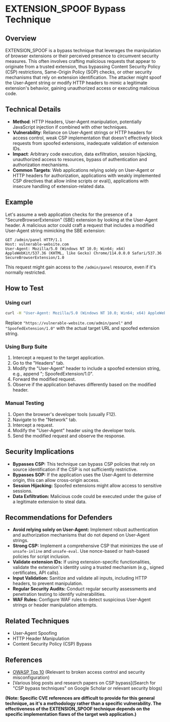 # EXTENSION_SPOOF Bypass Technique

## Overview

EXTENSION_SPOOF is a bypass technique that leverages the manipulation of browser extensions or their perceived presence to circumvent security measures. This often involves crafting malicious requests that appear to originate from a trusted extension, thus bypassing Content Security Policy (CSP) restrictions, Same-Origin Policy (SOP) checks, or other security mechanisms that rely on extension identification.  The attacker might spoof the User-Agent string or modify HTTP headers to mimic a legitimate extension's behavior, gaining unauthorized access or executing malicious code.

## Technical Details

- **Method**: HTTP Headers, User-Agent manipulation, potentially JavaScript injection if combined with other techniques.
- **Vulnerability**:  Reliance on User-Agent strings or HTTP headers for access control, weak CSP implementation that doesn't effectively block requests from spoofed extensions, inadequate validation of extension IDs.
- **Impact**:  Arbitrary code execution, data exfiltration, session hijacking, unauthorized access to resources, bypass of authentication and authorization mechanisms.
- **Common Targets**: Web applications relying solely on User-Agent or HTTP headers for authorization, applications with weakly implemented CSP directives that allow inline scripts or eval(), applications with insecure handling of extension-related data.


## Example

Let's assume a web application checks for the presence of a "SecureBrowserExtension" (SBE) extension by looking at the User-Agent header.  A malicious actor could craft a request that includes a modified User-Agent string mimicking the SBE extension:

```http
GET /admin/panel HTTP/1.1
Host: vulnerable-website.com
User-Agent: Mozilla/5.0 (Windows NT 10.0; Win64; x64) AppleWebKit/537.36 (KHTML, like Gecko) Chrome/114.0.0.0 Safari/537.36 SecureBrowserExtension/1.0
```

This request might gain access to the `/admin/panel` resource, even if it's normally restricted.


## How to Test

### Using curl

```bash
curl -H "User-Agent: Mozilla/5.0 (Windows NT 10.0; Win64; x64) AppleWebKit/537.36 (KHTML, like Gecko) Chrome/114.0.0.0 Safari/537.36 SpoofedExtension/1.0" "https://vulnerable-website.com/admin/panel"
```

Replace `"https://vulnerable-website.com/admin/panel"` and `"SpoofedExtension/1.0"` with the actual target URL and spoofed extension string.


### Using Burp Suite

1. Intercept a request to the target application.
2. Go to the "Headers" tab.
3. Modify the "User-Agent" header to include a spoofed extension string, e.g., append "; SpoofedExtension/1.0".
4. Forward the modified request.
5. Observe if the application behaves differently based on the modified header.


### Manual Testing

1. Open the browser's developer tools (usually F12).
2. Navigate to the "Network" tab.
3. Intercept a request.
4. Modify the "User-Agent" header using the developer tools.
5. Send the modified request and observe the response.


## Security Implications

- **Bypasses CSP:** This technique can bypass CSP policies that rely on source identification if the CSP is not sufficiently restrictive.
- **Bypasses SOP:** If the application uses the User-Agent to determine origin, this can allow cross-origin access.
- **Session Hijacking:** Spoofed extensions might allow access to sensitive sessions.
- **Data Exfiltration:**  Malicious code could be executed under the guise of a legitimate extension to steal data.

## Recommendations for Defenders

- **Avoid relying solely on User-Agent:** Implement robust authentication and authorization mechanisms that do not depend on User-Agent strings.
- **Strong CSP:** Implement a comprehensive CSP that minimizes the use of `unsafe-inline` and `unsafe-eval`. Use nonce-based or hash-based policies for script inclusion.
- **Validate extension IDs:** If using extension-specific functionalities, validate the extension's identity using a trusted mechanism (e.g., signed certificates, API calls).
- **Input Validation:**  Sanitize and validate all inputs, including HTTP headers, to prevent manipulation.
- **Regular Security Audits:** Conduct regular security assessments and penetration testing to identify vulnerabilities.
- **WAF Rules:** Configure WAF rules to detect suspicious User-Agent strings or header manipulation attempts.


## Related Techniques

- User-Agent Spoofing
- HTTP Header Manipulation
- Content Security Policy (CSP) Bypass


## References

- [OWASP Top 10](https://owasp.org/www-project-top-ten/) (Relevant to broken access control and security misconfiguration)
- [Various blog posts and research papers on CSP bypass](Search for "CSP bypass techniques" on Google Scholar or relevant security blogs)


**(Note: Specific CVE references are difficult to provide for this general technique, as it's a methodology rather than a specific vulnerability.  The effectiveness of the EXTENSION_SPOOF technique depends on the specific implementation flaws of the target web application.)**
